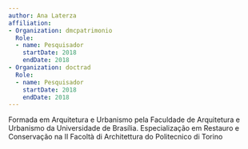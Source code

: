 ```yaml
---
author: Ana Laterza
affiliation:
- Organization: dmcpatrimonio
  Role:
  - name: Pesquisador
    startDate: 2018
    endDate: 2018
- Organization: doctrad
  Role:
  - name: Pesquisador
    startDate: 2018
    endDate: 2018
---
```


Formada em Arquitetura e Urbanismo pela Faculdade de Arquitetura e
Urbanismo da Universidade de Brasília. Especialização em Restauro e
Conservação na II Facoltà di Architettura do Politecnico di Torino 

